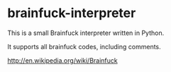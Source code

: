 # brainfuck-interpreter

This is a small Brainfuck interpreter written in Python.

It supports all brainfuck codes, including comments.

http://en.wikipedia.org/wiki/Brainfuck